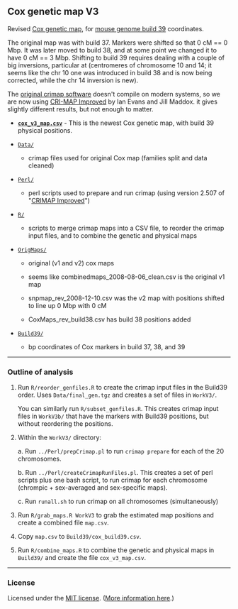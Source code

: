 ## Cox genetic map V3

Revised [Cox genetic
map](https://doi.org/10.1534/genetics.109.105486), for
[mouse genome build 39](https://www.ncbi.nlm.nih.gov/assembly/GCF_000001635.27/)
coordinates.

The original map was with build 37. Markers were shifted so that 0 cM
== 0 Mbp. It was later moved to build 38, and at some point we changed
it to have 0 cM == 3 Mbp. Shifting to build 39 requires dealing with a
couple of big inversions, particular at (centromeres of chromosome 10
and 14; it seems like the chr 10 one was introduced in build 38 and is
now being corrected, while the chr 14 inversion is new).

The [original crimap
software](http://compgen.rutgers.edu/crimap.shtml) doesn't compile on
modern systems, so we are now using [CRI-MAP
Improved](https://www.animalgenome.org/tools/share/crimap/) by Ian
Evans and Jill Maddox. it gives slightly different results, but not
enough to matter.

- [**`cox_v3_map.csv`**](cox_v3_map.csv) - This is the newest Cox
  genetic map, with build 39 physical positions.

- [`Data/`](Data/)

  - crimap files used for original Cox map (families split and data cleaned)

- [`Perl/`](Perl/)

  - perl scripts used to prepare and run crimap (using version 2.507
    of "[CRIMAP Improved](https://www.animalgenome.org/tools/share/crimap/)")

- [`R/`](R/)

  - scripts to merge crimap maps into a CSV file, to reorder the
    crimap input files, and to combine the genetic and physical maps

- [`OrigMaps/`](OrigMaps/)

  - original (v1 and v2) cox maps

  - seems like combinedmaps_2008-08-06_clean.csv is the original v1
    map

  - snpmap_rev_2008-12-10.csv was the v2 map with positions shifted to
    line up 0 Mbp with 0 cM

  - CoxMaps_rev_build38.csv has build 38 positions added

- [`Build39/`](Build39/)

  - bp coordinates of Cox markers in build 37, 38, and 39

---

### Outline of analysis

1. Run `R/reorder_genfiles.R` to create the crimap input files in the
   Build39 order. Uses `Data/final_gen.tgz` and creates a set of files
   in `WorkV3/`.

   You can similarly run `R/subset_genfiles.R`. This creates crimap
   input files in `WorkV3b/` that have the markers with Build39
   positions, but without reordering the positions.

2. Within the `WorkV3/` directory:

   a. Run `../Perl/prepCrimap.pl` to
      run `crimap prepare` for each of the 20 chromosomes.

   b. Run `../Perl/createCrimapRunFiles.pl`. This
      creates a set of perl scripts plus one bash script, to run crimap
      for each chromosome (chrompic + sex-averaged and sex-specific
      maps).

   c. Run `runall.sh` to run crimap on all chromosomes
   (simultaneously)

3. Run `R/grab_maps.R WorkV3` to grab the estimated map positions and
   create a combined file `map.csv`.

4. Copy `map.csv` to `Build39/cox_build39.csv`.

5. Run `R/combine_maps.R` to combine the genetic and physical maps in
   `Build39/` and create the file `cox_v3_map.csv`.

---

### License

Licensed under the
[MIT license](LICENSE.md). ([More information here](https://en.wikipedia.org/wiki/MIT_License).)

